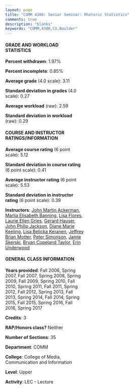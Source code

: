 ```yaml
---
layout: page
title: "COMM 4300: Senior Seminar: Rhetoric Statistics"
comments: true
description: "blanks"
keywords: "COMM,4300,CU,Boulder"
---
```

<head>
<script src="https://ajax.googleapis.com/ajax/libs/jquery/2.1.3/jquery.min.js"></script>
<script src="https://dl.dropboxusercontent.com/s/pc42nxpaw1ea4o9/highcharts.js?dl=0"></script>
<!-- <script src="../assets/js/highcharts.js"></script> -->
<style type="text/css">@font-face {
	font-family: "Bebas Neue";
	src: url(https://www.filehosting.org/file/details/544349/BebasNeue Regular.otf) format("opentype");
	}
	h1.Bebas { 
		font-family: "Bebas Neue", Verdana, Tahoma;
	}
</style>
</head>
<body>
	<div id="container" style="float: right; width: 45%; height: 88%; margin-left: 2.5%; margin-right: 2.5%;"></div>
	<script language="JavaScript">
		$(document).ready(function() {
		var chart = {type: 'column'};
		var title = {text: 'Grade Distribution'};
		var xAxis = {categories: ['A','B','C','D','F'],crosshair: true};
		var yAxis = {min: 0,title: {text: 'Percentage'}};
		var tooltip = {headerFormat: '<center><b><span style="font-size:20px">{point.key}</span></b></center>',
		               pointFormat: '<td style="padding:0"><b>{point.y:.1f}%</b></td>',
		               footerFormat: '</table>',shared: true,useHTML: true};
		var plotOptions = {column: {pointPadding: 0.0,borderWidth: 0}};  
		var credits = {enabled: false};var series= [{name: 'Percent',data: [32.93,49.32,15.29,1.35,1.12,]}];
		var json = {};
		json.chart = chart;
		json.title = title;
		json.tooltip = tooltip;
		json.xAxis = xAxis;
		json.yAxis = yAxis;  
		json.series = series;
		json.plotOptions = plotOptions;  
		json.credits = credits;
		$('#container').highcharts(json);
	});
	</script>
</body>
			   
#### GRADE AND WORKLOAD STATISTICS

**Percent withdrawn**: 1.97%

**Percent incomplete**: 0.85%

**Average grade** (4.0 scale): 3.11

**Standard deviation in grades** (4.0 scale): 0.27

**Average workload** (raw): 2.59

**Standard deviation in workload** (raw): 0.29

#### COURSE AND INSTRUCTOR RATINGS/INFORMATION

**Average course rating** (6 point scale): 5.12

**Standard deviation in course rating** (6 point scale): 0.41

**Average instructor rating** (6 point scale): 5.53

**Standard deviation in instructor rating** (6 point scale): 0.39

**Instructors**: <a href='../../instructors/John_Martin_Ackerman'>John Martin Ackerman</a>, <a href='../../instructors/Marlia_Elisabeth_Banning'>Marlia Elisabeth Banning</a>, <a href='../../instructors/Lisa_Flores'>Lisa Flores</a>, <a href='../../instructors/Laurie_Ellen_Gries'>Laurie Ellen Gries</a>, <a href='../../instructors/Gerard_Hauser'>Gerard Hauser</a>, <a href='../../instructors/John_Philip_Jackson'>John Philip Jackson</a>, <a href='../../instructors/Diane_Marie_Keeling'>Diane Marie Keeling</a>, <a href='../../instructors/Lisa_Belicka_Keranen'>Lisa Belicka Keranen</a>, <a href='../../instructors/Jeffrey_Brian_Motter'>Jeffrey Brian Motter</a>, <a href='../../instructors/Peter_Simonson'>Peter Simonson</a>, <a href='../../instructors/Jamie_Skerski'>Jamie Skerski</a>, <a href='../../instructors/Bryan_Copeland_Taylor'>Bryan Copeland Taylor</a>, <a href='../../instructors/Erin_Underwood'>Erin Underwood</a>

#### GENERAL CLASS INFORMATION

**Years provided**: Fall 2006, Spring 2007, Fall 2007, Spring 2008, Spring 2009, Fall 2009, Spring 2010, Fall 2010, Spring 2011, Fall 2011, Spring 2012, Fall 2012, Spring 2013, Fall 2013, Spring 2014, Fall 2014, Spring 2015, Fall 2015, Spring 2016, Fall 2016, Spring 2017

**Credits**: 3

**RAP/Honors class?** Neither

**Number of Sections**: 35

**Department**: COMM

**College**: College of Media, Communication and Information

**Level**: Upper

**Activity**: LEC - Lecture
